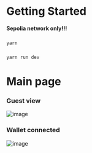 # Getting Started

<b> Sepolia network only!!! </b>

###
`yarn`
###
`yarn run dev`

# Main page
### Guest view
![image](https://github.com/damnnou/owl-lottery/assets/126786693/9641e44b-6c57-41b7-a03e-805023375b2a)

### Wallet connected
![image](https://github.com/damnnou/owl-lottery/assets/126786693/ba5dab4d-9722-4897-98c4-4f2849cabb06)
